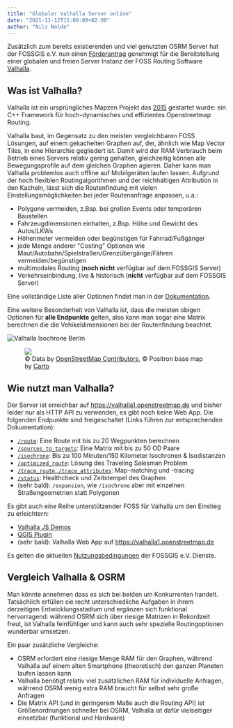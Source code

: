 ```yaml
---
title: "Globaler Valhalla Server online"
date: "2021-11-12T15:00:00+02:00"
author: "Nils Nolde"
---
```


Zusätzlich zum bereits existierenden und viel genutzten OSRM Server hat der FOSSGIS e.V. nun einen [Förderantrag](https://www.fossgis.de/wiki/Förderanträge/Valhalla-Routingserver) genehmigt für die Bereitstellung einer globalen und freien Server Instanz der FOSS Routing Software [Valhalla](https://github.com/valhalla/valhalla).

## Was ist Valhalla?

Valhalla ist ein ursprüngliches Mapzen Projekt das [2015](https://www.mapzen.com/blog/valhalla-intro/) gestartet wurde: ein C++ Framework für hoch-dynamisches und effizientes Openstreetmap Routing.

Valhalla baut, im Gegensatz zu den meisten vergleichbaren FOSS Lösungen, auf einem gekachelten Graphen auf, der, ähnlich wie Map Vector Tiles, in eine Hierarchie gegliedert ist. Damit wird der RAM Verbrauch beim Betrieb eines Servers relativ gering gehalten, gleichzeitig können alle Bewegungsprofile auf dem gleichen Graphen agieren. Daher kann man Valhalla problemlos auch offline auf Mobilgeräten laufen lassen. Aufgrund der hoch flexiblen Routingalgorithmen und der reichhaltigen Attribution in den Kacheln, lässt sich die Routenfindung mit vielen Einstellungsmöglichkeiten bei jeder Routenanfrage anpassen, u.a.:

- Polygone vermeiden, z.Bsp. bei großen Events oder temporären Baustellen  
- Fahrzeugdimensionen einhalten, z.Bsp. Höhe und Gewicht des Autos/LKWs  
- Höhenmeter vermeiden oder begünstigen für Fahrrad/Fußgänger  
- jede Menge anderer "Costing" Optionen wie Maut/Autobahn/Spielstraßen/Grenzübergänge/Fähren vermeiden/begünstigen  
- multimodales Routing (**noch nicht** verfügbar auf dem FOSSGIS Server)  
- Verkehrseinbindung, live & historisch (**nicht** verfügbar auf dem FOSSGIS Server)  

Eine vollständige Liste aller Optionen findet man in der [Dokumentation](https://github.com/valhalla/valhalla/blob/master/docs/api/turn-by-turn/api-reference.md#automobile-and-bus-costing-options). 

Eine weitere Besonderheit von Valhalla ist, dass die meisten obigen Optionen für **alle Endpunkte** gelten, also kann man sogar eine Matrix berechnen die die Vehikeldimensionen bei der Routenfindung beachtet.

![Valhalla Isochrone Berlin](/news/images/2021_11_12_Valhalla_Isochrone_Berlin.png "Valhalla Isochrone in Berlin")
<figure>
  <img
  src="/news/images/2021-11-12_Valhalla_Isochrone_Berlin.png">
  <figcaption>&copy; Data by <a href="https://www.openstreetmap.org/copyright" target="_blank">OpenStreetMap Contributors</a>, &copy; Positron base map by <a href="https://carto.com" target="_blank">Carto</a></figcaption>
</figure>

## Wie nutzt man Valhalla?

Der Server ist erreichbar auf https://valhalla1.openstreetmap.de und bisher leider nur als HTTP API zu verwenden, es gibt noch keine Web App. Die folgenden Endpunkte sind freigeschaltet (Links führen zur entsprechenden Dokumentation):

- [`/route`](https://github.com/valhalla/valhalla/blob/master/docs/api/turn-by-turn/api-reference.md): Eine Route mit bis zu 20 Wegpunkten berechnen  
- [`/sources_to_targets`](https://github.com/valhalla/valhalla/blob/master/docs/api/matrix/api-reference.md): Eine Matrix mit bis zu 50 OD Paare  
- [`/isochrone`](https://github.com/valhalla/valhalla/blob/master/docs/api/isochrone/api-reference.md): Bis zu 100 Minuten/150 Kilometer Isochronen & Isodistanzen  
- [`/optimized_route`](https://github.com/valhalla/valhalla/blob/master/docs/api/optimized/api-reference.md): Lösung des Traveling Salesman Problem  
- [`/trace_route`, `/trace_attributes`](https://github.com/valhalla/valhalla/blob/master/docs/api/map-matching/api-reference.md): Map-matching und -tracing  
- [`/status`](https://github.com/valhalla/valhalla/blob/master/docs/api/status/api-reference.md): Healthcheck und Zeitstempel des Graphen  
- (sehr bald): `/expansion`, wie `/isochrone` aber mit einzelnen Straßengeometrien statt Polygonen  

Es gibt auch eine Reihe unterstützender FOSS für Valhalla um den Einstieg zu erleichtern:

- [Valhalla JS Demos](https://github.com/valhalla/demos)  
- [QGIS Plugin](plugins.qgis.org/plugins/valhalla/)  
- (sehr bald): Valhalla Web App auf https://valhalla1.openstreetmap.de  

Es gelten die aktuellen [Nutzungsbedingungen](https://fossgis.de/arbeitsgruppen/osm-server/nutzungsbedingungen/) der FOSSGIS e.V. Dienste.

## Vergleich Valhalla & OSRM

Man könnte annehmen dass es sich bei beiden um Konkurrenten handelt. Tatsächlich erfüllen sie recht unterschiedliche Aufgaben in ihrem derzeitigen Entwicklungsstadium und ergänzen sich funktional hervorragend: während OSRM sich über riesige Matrizen in Rekordzeit freut, ist Valhalla feinfühliger und kann auch sehr spezielle Routingoptionen wunderbar umsetzen.

Ein paar zusätzliche Vergleiche:

- OSRM erfordert eine riesige Menge RAM für den Graphen, während Valhalla auf einem alten Smartphone (theoretisch) den ganzen Planeten laufen lassen kann  
- Valhalla benötigt relativ viel zusätzlichen RAM für individuelle Anfragen, während OSRM wenig extra RAM braucht für selbst sehr große Anfragen  
- Die Matrix API (und in geringerem Maße auch die Routing API) ist Größenordnungen schneller bei OSRM, Valhalla ist dafür vielseitiger einsetzbar (funktional und Hardware)  
